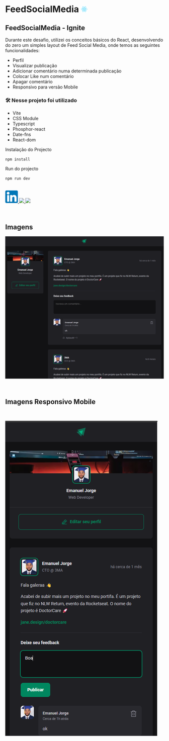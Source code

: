 # FeedSocialMedia <img width="20" height="20" src="https://raw.githubusercontent.com/devicons/devicon/master/icons/react/react-original.svg" />

## FeedSocialMedia - Ignite

Durante este desafio, utilizei os conceitos básicos do React, desenvolvendo do zero um simples layout de Feed Social Media, onde temos as seguintes funcionalidades:

<ul>
<li>Perfil</li>
<li>Visualizar publicação</li>
<li>Adicionar comentário numa determinada publicação</li>
<li>Colocar Like num comentário</li>
<li>Apagar comentário</li>
<li>Responsivo para versão Mobile</li>
</ul>

### 🛠️ Nesse projeto foi utilizado

* Vite
* CSS Module
* Typescript
* Phosphor-react
* Date-fns
* React-dom

Instalação do Projecto

```shell
npm install
```

Run do projecto

```shell
npm run dev
```

<br />

<a href="https://github.com/EmanuelJorge3MA/PlayerDeMusica/tree/master/src" target="_blank">
<img src="https://raw.githubusercontent.com/EmanuelJorge3MA/FeedSocialMedia/master/src/assets/app_img/174857.png" width="40" height="40" />
</a>

<a href="https://github.com/EmanuelJorge3MA/FeedSocialMedia" target="_blank">
<img src="https://user-images.githubusercontent.com/71772559/178192378-234b9c46-7e31-47fb-8ddf-245617d8b198.png" />
</a>

<a href="https://www.figma.com/file/fkDvp8aQNMyVCXA68HAsT6/Ignite-Feed-(Community)?t=W04e1fN6tXcPoAeD-6" target="_blank">
<img src="https://user-images.githubusercontent.com/71772559/178192253-4fe4757c-de57-4878-a38c-a483c25670b1.png" />
</a>

&nbsp;

## Imagens 
<img src="https://raw.githubusercontent.com/EmanuelJorge3MA/FeedSocialMedia/master/src/assets/app_img/web%20app.png" align="center" />

&nbsp;

## Imagens Responsivo Mobile

&nbsp;

<img src="https://raw.githubusercontent.com/EmanuelJorge3MA/FeedSocialMedia/master/src/assets/app_img/mobile.png" align="center" />
